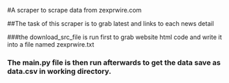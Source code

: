 #A scraper to scrape data from zexprwire.com

##The task of this scraper is to grab latest and links to each news detail

###the download_src_file is run first to grab website html code and write it into a file named zexprwire.txt 
### The main.py file is then run afterwards to get the data save as data.csv in working directory.